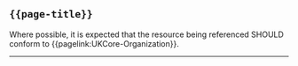 ## <code>{{page-title}}</code>

Where possible, it is expected that the resource being referenced SHOULD conform to {{pagelink:UKCore-Organization}}.

---